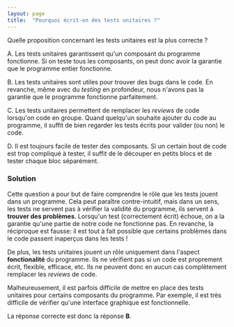 ```yaml
---
layout: page
title:  "Pourquoi écrit-on des tests unitaires ?"
---
```


Quelle proposition concernant les tests unitaires est la plus correcte ?

A. Les tests unitaires garantissent qu'un composant du programme fonctionne. 
Si on teste tous les composants, on peut donc avoir la garantie que le programme entier fonctionne.

B. Les tests unitaires sont utiles pour trouver des bugs dans le code. 
En revanche, même avec du *testing* en profondeur, nous n'avons pas la garantie que le programme fonctionne parfaitement.

C. Les tests unitaires permettent de remplacer les *reviews* de code lorsqu'on code en groupe. 
Quand quelqu'un souhaite ajouter du code au programme, il suffit de bien regarder les tests écrits pour valider (ou non) le code.

D. Il est toujours facile de tester des composants. 
Si un certain bout de code est trop compliqué à tester, il suffit de le découper en petits blocs et de tester chaque bloc séparément.

### Solution

Cette question a pour but de faire comprendre le rôle que les tests jouent dans un programme. Cela peut paraître contre-intuitif, mais dans un sens, les tests ne servent pas à vérifier la validité du programme, ils servent à **trouver des problèmes**. Lorsqu'un test (correctement écrit) échoue, on a la garantie qu'une partie de notre code ne fonctionne pas. En revanche, la réciproque est fausse: il est tout à fait possible que certains problèmes dans le code passent inaperçus dans les tests !

De plus, les tests unitaires jouent un rôle uniquement dans l'aspect **fonctionalité** du programme. Ils ne vérifient pas si un code est proprement écrit, flexible, efficace, etc. Ils ne peuvent donc en aucun cas complètement remplacer les *reviews* de code. 

Malheureusement, il est parfois difficile de mettre en place des tests unitaires pour certains composants du programme. Par exemple, il est très difficile de vérifier qu'une interface graphique est fonctionnelle.

La réponse correcte est donc la réponse **B**.